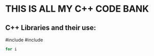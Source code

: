 # THIS IS ALL MY C++ CODE BANK

## C++ Libraries and their use:

#include <iostream>
#include <cstdio>


```cpp
for i
```
